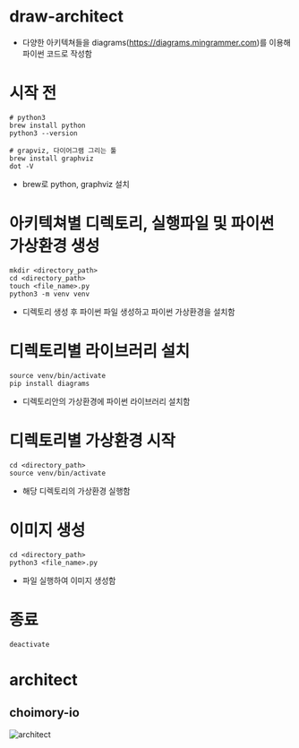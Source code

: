 # draw-architect

- 다양한 아키텍쳐들을 diagrams(https://diagrams.mingrammer.com)를 이용해 파이썬 코드로 작성함

# 시작 전

```shell
# python3
brew install python
python3 --version

# grapviz, 다이어그램 그리는 툴
brew install graphviz
dot -V
```

- brew로 python, graphviz 설치

# 아키텍쳐별 디렉토리, 실행파일 및 파이썬 가상환경 생성

```shell
mkdir <directory_path>
cd <directory_path>
touch <file_name>.py
python3 -m venv venv
```

- 디렉토리 생성 후 파이썬 파일 생성하고 파이썬 가상환경을 설치함

# 디렉토리별 라이브러리 설치

```shell
source venv/bin/activate
pip install diagrams
```

- 디렉토리안의 가상환경에 파이썬 라이브러리 설치함

# 디렉토리별 가상환경 시작

```shell
cd <directory_path>
source venv/bin/activate
```

- 해당 디렉토리의 가상환경 실행함

# 이미지 생성

```shell
cd <directory_path>
python3 <file_name>.py
```

- 파일 실행하여 이미지 생성함

# 종료

`deactivate`

# architect

## choimory-io

![architect](.choimory-io/choimory-io.png)